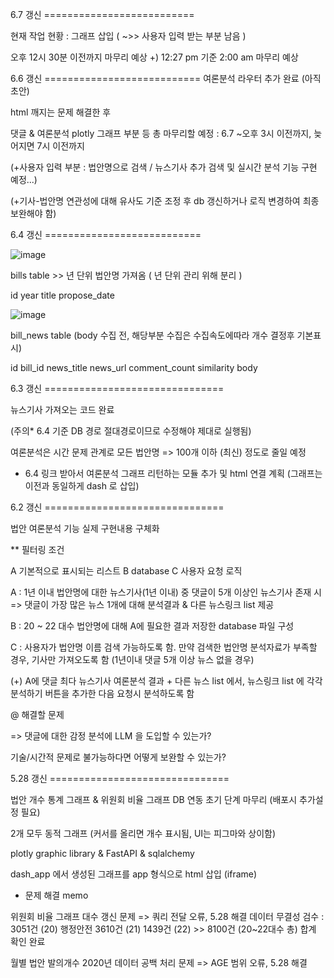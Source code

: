 6.7 갱신 ==========================


현재 작업 현황 : 그래프 삽입
( ~>>  사용자 입력 받는 부분 남음 )

오후 12시 30분 이전까지 마무리 예상 
+) 12:27 pm 기준 2:00 am 마무리 예상



6.6 갱신 ===========================
여론분석 라우터 추가 완료 (아직 초안)

html 깨지는 문제 해결한 후 

댓글 & 여론분석 plotly 그래프 부분 등 총 마무리할 예정 : 6.7 ~오후 3시 이전까지, 늦어지면 7시 이전까지

(+사용자 입력 부분 : 법안명으로 검색 / 뉴스기사 추가 검색 및 실시간 분석 기능 구현 예정...)

(+기사-법안명 연관성에 대해 유사도 기준 조정 후 db 갱신하거나 로직 변경하여 최종 보완해야 함)



6.4 갱신 ===========================


![image](https://github.com/user-attachments/assets/f4f4ef1b-8835-4e8b-9810-64d28e1f747a)

bills table   >> 년 단위 법안명 가져옴 ( 년 단위 관리 위해 분리 )

id year title propose_date 



![image](https://github.com/user-attachments/assets/fdcc0ecb-a38b-48ac-bfc9-421b48d35c6d)

bill_news table (body 수집 전, 해당부분 수집은 수집속도에따라 개수 결정후 기본표시)

id bill_id  news_title  news_url  comment_count  similarity body


6.3 갱신  ===============================

뉴스기사 가져오는 코드 완료 

(주의* 6.4 기준  DB  경로 절대경로이므로 수정해야 제대로 실행됨)

여론분석은 시간 문제 관계로 모든 법안명 => 100개 이하 (최신) 정도로 줄일 예정

* 6.4 링크 받아서 여론분석 그래프 리턴하는 모듈 추가 및 html 연결 계획 (그래프는 이전과 동일하게 dash 로 삽입)


6.2 갱신  ===============================

법안 여론분석 기능 실제 구현내용 구체화




** 필터링 조건


A 기본적으로 표시되는 리스트   B database   C 사용자 요청 로직

A : 1년 이내 법안명에 대한 뉴스기사(1년 이내) 중 댓글이 5개 이상인 뉴스기사 존재 시 =>  댓글이 가장 많은 뉴스 1개에 대해 분석결과 & 다른 뉴스링크 list 제공

B : 20 ~ 22 대수 법안명에 대해 A에 필요한 결과 저장한 database 파일 구성

C : 사용자가 법안명 이름 검색 가능하도록 함. 만약 검색한 법안명 분석자료가 부족할 경우, 기사만 가져오도록 함 (1년이내 댓글 5개 이상 뉴스 없을 경우)

   (+) A에 댓글 최다 뉴스기사 여론분석 결과 + 다른 뉴스 list 에서, 뉴스링크 list 에 각각 분석하기 버튼을 추가한 다음 요청시 분석하도록 함
 




@ 해결할 문제

=> 댓글에 대한 감정 분석에 LLM 을 도입할 수 있는가?

기술/시간적 문제로 불가능하다면 어떻게 보완할 수 있는가?



5.28 갱신  ===============================

법안 개수 통계 그래프 & 위원회 비율 그래프 DB 연동 초기 단계 마무리 (배포시 추가설정 필요)

2개 모두 동적 그래프 (커서를 올리면 개수 표시됨, UI는 피그마와 상이함)

plotly graphic library & FastAPI & sqlalchemy

dash_app 에서 생성된 그래프를 app 형식으로 html 삽입 (iframe) 


* 문제 해결 memo

위원회 비율 그래프 대수 갱신 문제 => 쿼리 전달 오류, 5.28 해결
데이터 무결성 검수 : 3051건 (20) 행정안전 3610건 (21) 1439건 (22)
                    >> 8100건 (20~22대수 총) 합계 확인 완료

월별 법안 발의개수 2020년 데이터 공백 처리 문제 => AGE 범위 오류, 5.28 해결
